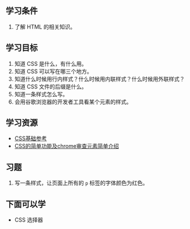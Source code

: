 ## 学习条件
1. 了解 HTML 的相关知识。

## 学习目标
1. 知道 CSS 是什么，有什么用。
1. 知道 CSS 可以写在哪三个地方。
1. 知道什么时候用行内样式？什么时候用内联样式？什么时候用外联样式？
1. 知道 CSS 文件的后缀是什么。
1. 知道一条样式怎么写。
1. 会用谷歌浏览器的开发者工具看某个元素的样式。

## 学习资源
* [CSS基础参考](http://www.jianshu.com/p/74e8a2fe5c34)
* [CSS的简单功能及chrome审查元素简单介绍](http://www.jianshu.com/p/42a47f89d5cc)

## 习题
1. 写一条样式，让页面上所有的 `p` 标签的字体颜色为红色。

## 下面可以学
* CSS 选择器
